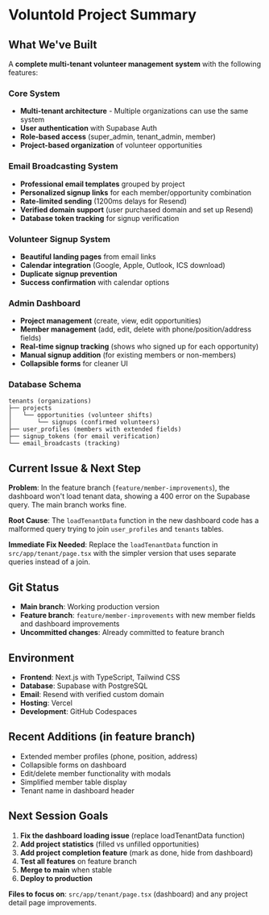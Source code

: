 # Voluntold Project Summary

## What We've Built
A **complete multi-tenant volunteer management system** with the following features:

### Core System
- **Multi-tenant architecture** - Multiple organizations can use the same system
- **User authentication** with Supabase Auth
- **Role-based access** (super_admin, tenant_admin, member)
- **Project-based organization** of volunteer opportunities

### Email Broadcasting System
- **Professional email templates** grouped by project
- **Personalized signup links** for each member/opportunity combination
- **Rate-limited sending** (1200ms delays for Resend)
- **Verified domain support** (user purchased domain and set up Resend)
- **Database token tracking** for signup verification

### Volunteer Signup System
- **Beautiful landing pages** from email links
- **Calendar integration** (Google, Apple, Outlook, ICS download)
- **Duplicate signup prevention**
- **Success confirmation** with calendar options

### Admin Dashboard
- **Project management** (create, view, edit opportunities)
- **Member management** (add, edit, delete with phone/position/address fields)
- **Real-time signup tracking** (shows who signed up for each opportunity)
- **Manual signup addition** (for existing members or non-members)
- **Collapsible forms** for cleaner UI

### Database Schema
```
tenants (organizations)
├── projects
│   └── opportunities (volunteer shifts)
│       └── signups (confirmed volunteers)
├── user_profiles (members with extended fields)
├── signup_tokens (for email verification)
└── email_broadcasts (tracking)
```

## Current Issue & Next Step
**Problem**: In the feature branch (`feature/member-improvements`), the dashboard won't load tenant data, showing a 400 error on the Supabase query. The main branch works fine.

**Root Cause**: The `loadTenantData` function in the new dashboard code has a malformed query trying to join `user_profiles` and `tenants` tables.

**Immediate Fix Needed**: Replace the `loadTenantData` function in `src/app/tenant/page.tsx` with the simpler version that uses separate queries instead of a join.

## Git Status
- **Main branch**: Working production version
- **Feature branch**: `feature/member-improvements` with new member fields and dashboard improvements
- **Uncommitted changes**: Already committed to feature branch

## Environment
- **Frontend**: Next.js with TypeScript, Tailwind CSS
- **Database**: Supabase with PostgreSQL
- **Email**: Resend with verified custom domain
- **Hosting**: Vercel
- **Development**: GitHub Codespaces

## Recent Additions (in feature branch)
- Extended member profiles (phone, position, address)
- Collapsible forms on dashboard
- Edit/delete member functionality with modals
- Simplified member table display
- Tenant name in dashboard header

## Next Session Goals
1. **Fix the dashboard loading issue** (replace loadTenantData function)
2. **Add project statistics** (filled vs unfilled opportunities)
3. **Add project completion feature** (mark as done, hide from dashboard)
4. **Test all features** on feature branch
5. **Merge to main** when stable
6. **Deploy to production**

**Files to focus on**: `src/app/tenant/page.tsx` (dashboard) and any project detail page improvements.